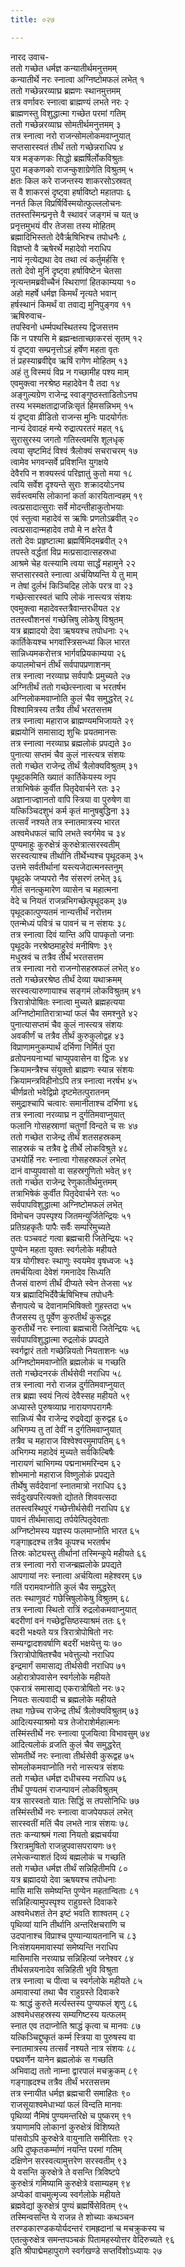 ```yaml
---
title: ०२७

---
```

नारद उवाच-  
ततो गच्छेत धर्मज्ञ कन्यातीर्थमनुत्तमम्  
कन्यातीर्थे नरः स्नात्वा अग्निष्टोमफलं लभेत् १  
ततो गच्छेन्नरव्याघ्र ब्रह्मणः स्थानमुत्तमम्  
तत्र वर्णावरः स्नात्वा ब्राह्मण्यं लभते नरः २  
ब्राह्मणस्तु विशुद्धात्मा गच्छेत परमां गतिम्  
ततो गच्छेन्नरव्याघ्र सोमतीर्थमनुत्तमम् ३  
तत्र स्नात्वा नरो राजन्सोमलोकमवाप्नुयात्  
सप्तसारस्वतं तीर्थं ततो गच्छेन्नराधिप ४  
यत्र मङ्कणकः सिद्धो ब्रह्मर्षिर्लोकविश्रुतः  
पुरा मङ्कणको राजन्कुशाग्रेणेति विश्रुतम् ५  
क्षतः किल करे राजन्तस्य शाकरसोऽस्रवत्  
स वै शाकरसं दृष्ट्वा हर्षाविष्टो महातपाः ६  
ननर्त किल विप्रर्षिर्विस्मयोत्फुल्ललोचनः  
ततस्तस्मिन्प्रनृत्ते वै स्थावरं जङ्गमं च यत् ७  
प्रनृत्तमुभयं वीर तेजसा तस्य मोहितम्  
ब्रह्मादिभिस्ततो देवैर्ऋषिभिश्च तपोधनैः ८  
विज्ञप्तो वै ऋषेरर्थे महादेवो नराधिप  
नायं नृत्येद्यथा देव तथा त्वं कर्तुमर्हसि ९  
ततो देवो मुनिं दृष्ट्वा हर्षाविष्टेन चेतसा  
नृत्यन्तमब्रवीच्चैनं स्थिराणां हितकाम्यया १०  
अहो महर्षे धर्मज्ञ किमर्थं नृत्यते भवान्  
हर्षस्थानं किमर्थं वा तवाद्य मुनिपुङ्गव ११  
ऋषिरुवाच-  
तपस्विनो धर्म्मपथस्थितस्य द्विजसत्तम  
किं न पश्यसि मे ब्रह्मन्क्षताच्छाकरसं सृतम् १२  
यं दृष्ट्वा सम्प्रनृत्तोऽहं हर्षेण महता वृतः  
तं प्रहस्याब्रवीद्देव ऋषिं रागेण मोहितम् १३  
अहं तु विस्मयं विप्र न गच्छामीह पश्य माम्  
एवमुक्त्वा नरश्रेष्ठ महादेवेन वै तदा १४  
अङ्गुल्यग्रेण राजेन्द्र स्वाङ्गुष्ठस्ताडितोऽनघ  
तस्य भस्मक्षताद्राजन्निःसृतं हिमसन्निभम् १५  
यं दृष्ट्वा व्रीडितो राजन्स मुनिः पादयोर्गतः  
नान्यं देवादहं मन्ये रुद्रात्परतरं महत् १६  
सुरासुरस्य जगतो गतिस्त्वमसि शूलधृक्  
त्वया सृष्टमिदं विश्वं त्रैलोक्यं सचराचरम् १७  
त्वामेव भगवन्सर्वे प्रविशन्ति युगक्षये  
देवैरपि न शक्यस्त्वं परिज्ञातुं कुतो मया १८  
त्वयि सर्वेश दृश्यन्ते सुराः शक्रादयोऽनघ  
सर्वस्त्वमसि लोकानां कर्ता कारयितान्वहम् १९  
त्वत्प्रसादात्सुराः सर्वे मोदन्तीहाकुतोभयाः  
एवं स्तुत्वा महादेवं स ऋषिः प्रणतोऽब्रवीत् २०  
त्वत्प्रसादान्महादेव तपो मे न क्षरेत वै  
ततो देवः प्रहृष्टात्मा ब्रह्मर्षिमिदमब्रवीत् २१  
तपस्ते वर्द्धतां विप्र मत्प्रसादात्सहस्रधा  
आश्रमे चेह वत्स्यामि त्वया सार्द्धं महामुने २२  
सप्तसारस्वते स्नात्वा अर्चयिष्यन्ति ये तु माम्  
न तेषां दुर्लभं किञ्चिदिह लोके परत्र वा २३  
गच्छेत्सारस्वतं चापि लोकं नास्त्यत्र संशयः  
एवमुक्त्वा महादेवस्तत्रैवान्तरधीयत २४  
ततस्त्वौशनसं गच्छेत्त्रिषु लोकेषु विश्रुतम्  
यत्र ब्रह्मादयो देवा ऋषयश्च तपोधनाः २५  
कार्तिकेयश्च भगवांस्त्रिसन्ध्यां किल भारत  
सान्निध्यमकरोत्तत्र भार्गवप्रियकाम्यया २६  
कपालमोचनं तीर्थं सर्वपापप्रणाशनम्  
तत्र स्नात्वा नरव्याघ्र सर्वपापैः प्रमुच्यते २७  
अग्नितीर्थं ततो गच्छेत्स्नात्वा च भरतर्षभ  
अग्निलोकमवाप्नोति कुलं चैव समुद्धरेत् २८  
विश्वामित्रस्य तत्रैव तीर्थं भरतसत्तम  
तत्र स्नात्वा महाराज ब्राह्मण्यमभिजायते २९  
ब्रह्मयोनिं समासाद्य शुचिः प्रयतमानसः  
तत्र स्नात्वा नरव्याघ्र ब्रह्मलोकं प्रपद्यते ३०  
पुनात्या सप्तमं चैव कुलं नास्त्यत्र संशयः  
ततो गच्छेत राजेन्द्र तीर्थं त्रैलोक्यविश्रुतम् ३१  
पृथूदकमिति ख्यातं कार्तिकेयस्य व्नृप  
तत्राभिषेकं कुर्वीत पितृदेवार्चने रतः ३२  
अज्ञानाज्ज्ञानतो वापि स्त्रिया वा पुरुषेण वा  
यत्किञ्चिदशुभं कर्म कृतं मानुषबुद्धिना ३३  
तत्सर्वं नश्यते तत्र स्नातमात्रस्य भारत  
अश्वमेधफलं चापि लभते स्वर्गमेव च ३४  
पुण्यमाहुः कुरुक्षेत्रं कुरुक्षेत्रात्सरस्वतीम्  
सरस्वत्याश्च तीर्थानि तीर्थेभ्यश्च पृथूदकम् ३५  
उत्तमे सर्वतीर्थानां यस्त्यजेदात्मनस्तनुम्  
पृथूदके जप्यपरो नैव संसरणं लभेत् ३६  
गीतं सनत्कुमारेण व्यासेन च महात्मना  
वेदे च नियतं राजन्नभिगच्छेत्पृथूदकम् ३७  
पृथूदकात्पुण्यतमं नान्यत्तीर्थं नरोत्तम  
एतन्मेध्यं पवित्रं च पावनं च न संशयः ३८  
तत्र स्नात्वा दिवं यान्ति अपि पापकृतो जनाः  
पृथूदके नरश्रेष्ठमाहुरेवं मनीषिणः ३९  
मधुस्रवं च तत्रैव तीर्थं भरतसत्तम  
तत्र स्नात्वा नरो राजन्गोसहस्रफलं लभेत् ४०  
ततो गच्छेन्नरश्रेष्ठ तीर्थं देव्या यथाक्रमम्  
सरस्वत्यारुणायाश्च सङ्गमं लोकविश्रुतम् ४१  
त्रिरात्रोपोषितः स्नात्वा मुच्यते ब्रह्महत्यया  
अग्निष्टोमातिरात्राभ्यां फलं चैव समश्नुते ४२  
पुनात्यासप्तमं चैव कुलं नास्त्यत्र संशयः  
अवकीर्णं च तत्रैव तीर्थं कुरुकुलोद्वह ४३  
विप्राणामनुकम्पार्थं दर्भिणा निर्मितं पुरा  
व्रतोपनयनाभ्यां चाप्युपवासेन वा द्विजः ४४  
क्रियामन्त्रैश्च संयुक्तो ब्राह्मणः स्यान्न संशयः  
क्रियामन्त्रविहीनोऽपि तत्र स्नात्वा नरर्षभ ४५  
चीर्णव्रतो भवेद्विप्रो दृष्टमेतत्पुरातनम्  
समुद्राश्चापि चत्वारः समानीताश्च दर्भिणा ४६  
तत्र स्नात्वा नरव्याघ्र न दुर्गतिमवाप्नुयात्  
फलानि गोसहस्राणां चतुर्णां विन्दते च सः ४७  
ततो गच्छेत राजेन्द्र तीर्थं शतसहस्रकम्  
साहस्रकं च तत्रैव द्वे तीर्थे लोकविश्रुते ४८  
उभयोर्हि नरः स्नात्वा गोसहस्रफलं लभेत्  
दानं वाप्युपवासो वा सहस्रगुणितो भवेत् ४९  
ततो गच्छेत राजेन्द्र रेणुकातीर्थमुत्तमम्  
तत्राभिषेकं कुर्वीत पितृदेवार्चने रतः ५०  
सर्वपापविशुद्धात्मा अग्निष्टोमफलं लभेत्  
विमोचन उपस्पृश्य जितमन्युर्जितेन्द्रियः ५१  
प्रतिग्रहकृतैः पापैः सर्वैः सम्परिमुच्यते  
ततः पञ्चवटं गत्वा ब्रह्मचारी जितेन्द्रियः ५२  
पुण्येन महता युक्तः स्वर्गलोके महीयते  
यत्र योगीश्वरः स्थाणुः स्वयमेव वृषध्वजः ५३  
तमर्चयित्वा देवेशं गमनादेव सिध्यति  
तैजसं वारुणं तीर्थं दीप्यते स्वेन तेजसा ५४  
यत्र ब्रह्मादिभिर्देवैर्ऋषिभिश्च तपोधनैः  
सैनापत्ये च देवानामभिषिक्तो गुहस्तदा ५५  
तैजसस्य तु पूर्वेण कुरुतीर्थं कुरूद्वह  
कुरुतीर्थे नरः स्नात्वा ब्रह्मचारी जितेन्द्रियः ५६  
सर्वपापविशुद्धात्मा रुद्रलोकं प्रपद्यते  
स्वर्गद्वारं ततो गच्छेन्नियतो नियताशनः ५७  
अग्निष्टोममवाप्नोति ब्रह्मलोकं च गच्छति  
ततो गच्छेदनरकं तीर्थसेवी नराधिप ५८  
तत्र स्नात्वा नरो राजन्न दुर्गतिमवाप्नुयात्  
तत्र ब्रह्मा स्वयं नित्यं देवैस्सह महीयते ५९  
अध्यास्ते पुरुषव्याघ्र नारायणपरागमैः  
सान्निध्यं चैव राजेन्द्र रुद्रवेद्यां कुरुद्वह ६०  
अभिगम्य तु तां देवीं न दुर्गतिमवाप्नुयात्  
तत्रैव च महाराज विश्वेश्वरमुमापतिम् ६१  
अभिगम्य महादेवं मुच्यते सर्वकिल्बिषैः  
नारायणं चाभिगम्य पद्मनाभमरिन्दम ६२  
शोभमानो महाराज विष्णुलोकं प्रपद्यते  
तीर्थेषु सर्वदेवानां स्नातमात्रो नराधिप ६३  
सर्वदुःखपरित्यक्तो द्योतते शिववत्सदा  
ततस्त्वस्थिपुरं गच्छेत्तीर्थसेवी नराधिप ६४  
पावनं तीर्थमासाद्य तर्पयेत्पितृदेवताः  
अग्निष्टोमस्य यज्ञस्य फलमाप्नोति भारत ६५  
गङ्गाह्रदश्च तत्रैव कूपश्च भरतर्षभ  
तिस्रः कोट्यस्तु तीर्थानां तस्मिन्कूपे महीयते ६६  
तत्र स्नात्वा नरो राजन्ब्रह्मलोके प्रपद्यते  
आपगायां नरः स्नात्वा अर्चयित्वा महेश्वरम् ६७  
गतिं परामवाप्नोति कुलं चैव समुद्धरेत्  
ततः स्थाणुवटं गछेत्त्रिषुलोकेषु विश्रुतम् ६८  
तत्र स्नात्वा स्थितो रात्रिं रुद्रलोकमवाप्नुयात्  
बदरीणां वनं गच्छेद्वसिष्ठस्याश्रमं ततः ६९  
बदरी भक्ष्यते यत्र त्रिरात्रोपोषितो नरः  
सम्यग्द्वादशवर्षाणि बदरीं भक्षयेत्तु यः ७०  
त्रिरात्रोपोषितश्चैव भवेत्तुल्यो नराधिप  
इन्द्रमार्गं समासाद्य तीर्थसेवी नराधिप ७१  
अहोरात्रोपवासेन स्वर्गलोके महीयते  
एकरात्रं समासाद्य एकरात्रोषितो नरः ७२  
नियतः सत्यवादी च ब्रह्मलोके महीयते  
तथा गछेच्च राजेन्द्र तीर्थं त्रैलोक्यविश्रुतम् ७३  
आदित्यस्याश्रमो यत्र तेजोराशेर्महात्मनः  
तस्मिंस्तीर्थे नरः स्नात्वा पूजयित्वा विभावसुम् ७४  
आदित्यलोकं व्रजति कुलं चैव समुद्धरेत्  
सोमतीर्थे नरः स्नात्वा तीर्थसेवी कुरूद्वह ७५  
सोमलोकमवाप्नोति नरो नास्त्यत्र संशयः  
ततो गच्छेत धर्मज्ञ दधीचस्य नराधिप ७६  
तीर्थं पुण्यतमं राजन्पावनं लोकविश्रुतम्  
यत्र सारस्वतो यातः सिद्धिं स तपसोनिधिः ७७  
तस्मिंस्तीर्थे नरः स्नात्वा वाजपेयफलं लभेत्  
सारस्वतीं मतिं चैव लभते नात्र संशयः ७८  
ततः कन्याश्रमं गत्वा नियतो ब्रह्मचर्यया  
त्रिरात्रमुषितो राजन्नुपवासपरायणः ७९  
लभेत्कन्याशतं दिव्यं बह्मलोकं च गच्छति  
ततो गच्छेत धर्मज्ञ तीर्थं सन्निहितीमपि ८०  
यत्र ब्रह्मादयो देवा ऋषयश्च तपोधनाः  
मासि मासि समेष्यन्ति पुण्येन महतान्विताः ८१  
सन्निहित्यामुपस्पृश्य राहुग्रस्ते दिवाकरे  
अश्वमेधशतं तेन इष्टं भवति शाश्वतम् ८२  
पृथिव्यां यानि तीर्थानि अन्तरिक्षचराणि च  
उदपानाश्च विप्राश्च पुण्यान्यायतनानि च ८३  
निःसंशयममावास्यां समेष्यन्ति नराधिप  
मासिमासि नरव्याघ्र सन्निहित्यां जनेश्वर ८४  
तीर्थसन्नयनादेव सन्निहिती भुवि विश्रुता  
तत्र स्नात्वा च पीत्वा च स्वर्गलोके महीयते ८५  
अमावास्यां तथा चैव राहुग्रस्ते दिवाकरे  
यः श्राद्धं कुरुते मर्त्यस्तस्य पुण्यफलं शृणु ८६  
अश्वमेधसहस्रस्य सम्यगिष्टस्य यत्फलम्  
स्नात एव तदाप्नोति श्राद्धं कृत्वा च मानवः ८७  
यत्किञ्चिद्दुष्कृतं कर्म्म स्त्रिया वा पुरुषस्य वा  
स्नातमात्रस्य तत्सर्वं नश्यते नात्र संशयः ८८  
पद्मवर्णेन यानेन ब्रह्मलोकं स गच्छति  
अभिवाद्य ततो नाम्ना द्वारपालं मचक्रुकम् ८९  
गङ्गाह्रदश्च तत्रैव तीर्थं भरतसत्तम  
तत्र स्नायीत धर्मज्ञ ब्रह्मचारी समाहितः ९०  
राजसूयाश्वमेधाभ्यां फलं विन्दति मानवः  
पृथिव्यां नैमिषं पुण्यमन्तरिक्षे च पुष्करम् ९१  
त्रयाणामपि लोकानां कुरुक्षेत्रं विशिष्यते  
पांसवोऽपि कुरुक्षेत्रे वायुनाति समीरिताः ९२  
अपि दुष्कृतकर्म्माणं नयन्ति परमां गतिम्  
दक्षिणेन सरस्वत्यामुत्तरेण सरस्वतीम् ९३  
ये वसन्ति कुरुक्षेत्रे ते वसन्ति त्रिविष्टपे  
कुरुक्षेत्रं गमिष्यामि कुरुक्षेत्रे वसाम्यहम् ९४  
अप्येकां वाचमुत्मृज्य स्वर्गलोके महीयते  
ब्रह्मवेद्यां कुरुक्षेत्रं पुण्यं ब्रह्मर्षिसेवितम् ९५  
तस्मिन्वसन्ति ये राजन्न ते शोच्याः कथञ्चन  
तरण्डकारण्डकयोर्यदन्तरं रामह्रदानां च मचक्रुकस्य च  
एतत्कुरुक्षेत्र समन्तपञ्चकं पितामहस्योत्तर वेदिरुच्यते ९६  
 इति श्रीपाद्मेमहापुराणे स्वर्गखण्डे सप्तविंशोऽध्यायः २७